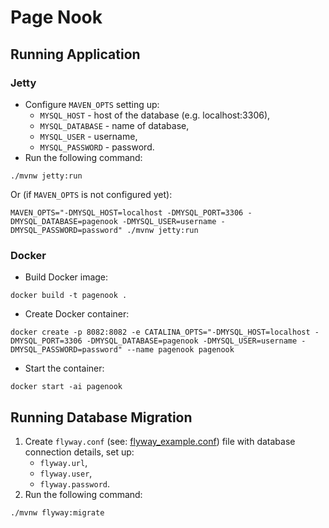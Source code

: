 # Page Nook

## Running Application

### Jetty

- Configure `MAVEN_OPTS` setting up:
    - `MYSQL_HOST` - host of the database (e.g. localhost:3306),
    - `MYSQL_DATABASE` - name of database,
    - `MYSQL_USER` - username,
    - `MYSQL_PASSWORD` - password.
- Run the following command:

```shell
./mvnw jetty:run
```

Or (if `MAVEN_OPTS` is not configured yet):

```shell
MAVEN_OPTS="-DMYSQL_HOST=localhost -DMYSQL_PORT=3306 -DMYSQL_DATABASE=pagenook -DMYSQL_USER=username -DMYSQL_PASSWORD=password" ./mvnw jetty:run
```

### Docker

- Build Docker image:

```shell
docker build -t pagenook .
```

- Create Docker container:

```shell
docker create -p 8082:8082 -e CATALINA_OPTS="-DMYSQL_HOST=localhost -DMYSQL_PORT=3306 -DMYSQL_DATABASE=pagenook -DMYSQL_USER=username -DMYSQL_PASSWORD=password" --name pagenook pagenook
```

- Start the container:

```shell
docker start -ai pagenook
```

## Running Database Migration

1. Create `flyway.conf` (see: [flyway_example.conf](flyway_example.conf)) file with database connection details, set up:
    - `flyway.url`,
    - `flyway.user`,
    - `flyway.password`.
2. Run the following command:

```shell
./mvnw flyway:migrate
```